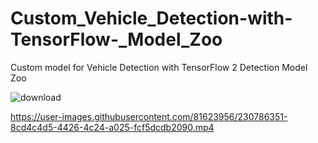 # Custom_Vehicle_Detection-with-TensorFlow-_Model_Zoo
Custom model for Vehicle Detection with TensorFlow 2 Detection Model Zoo

![download](https://user-images.githubusercontent.com/81623956/230788844-747031c7-269f-49b1-9ecc-8408eec13565.png)


https://user-images.githubusercontent.com/81623956/230786351-8cd4c4d5-4426-4c24-a025-fcf5dcdb2090.mp4

